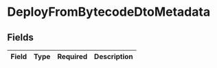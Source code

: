 # DeployFromBytecodeDtoMetadata


## Fields

| Field       | Type        | Required    | Description |
| ----------- | ----------- | ----------- | ----------- |